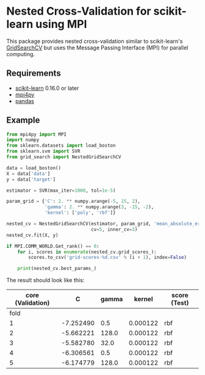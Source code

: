 # Nested Cross-Validation for scikit-learn using MPI

This package provides nested cross-validation similar to
scikit-learn's [GridSearchCV](http://scikit-learn.org/stable/modules/generated/sklearn.grid_search.GridSearchCV.html)
but uses the Message Passing Interface (MPI) for parallel computing.

## Requirements

* [scikit-learn](http://scikit-learn.org) 0.16.0 or later
* [mpi4py](http://mpi4py.scipy.org)
* [pandas](http://pandas.pydata.org)

## Example

```python
from mpi4py import MPI
import numpy
from sklearn.datasets import load_boston
from sklearn.svm import SVR
from grid_search import NestedGridSearchCV

data = load_boston()
X = data['data']
y = data['target']

estimator = SVR(max_iter=1000, tol=1e-5)

param_grid = {'C': 2. ** numpy.arange(-5, 15, 2),
              'gamma': 2. ** numpy.arange(3, -15, -2),
              'kernel': ['poly', 'rbf']}

nested_cv = NestedGridSearchCV(estimator, param_grid, 'mean_absolute_error',
                               cv=5, inner_cv=3)
nested_cv.fit(X, y)

if MPI.COMM_WORLD.Get_rank() == 0:
    for i, scores in enumerate(nested_cv.grid_scores_):
        scores.to_csv('grid-scores-%d.csv' % (i + 1), index=False)

    print(nested_cv.best_params_)
```

The result should look like this:

core (Validation) | C | gamma | kernel | score (Test)
----------------- | --- | ----- | ------ | ------------
fold | | | |
1 |	-7.252490 |	0.5 |	0.000122 |	rbf |	-4.178257
2 |	-5.662221 |	128.0 |	0.000122 |	rbf |	-5.445915
3 |	-5.582780 |	32.0 |	0.000122 |	rbf |	-7.066123
4 |	-6.306561 |	0.5 |	0.000122 |	rbf |	-6.059503
5 |	-6.174779 |	128.0 |	0.000122 |	rbf |	-6.606218

